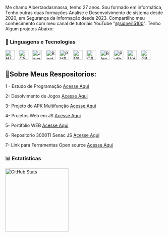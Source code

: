 Me chamo Albertaodasmassa, tenho 27 anos. Sou formado em informática, Tenho outras duas formações Analise e Desenvolvimento de sistema desde 2020, em Segurança da Informação desde 2023. Compartilho meu conhecimento com meu canal de tutoriais YouTube "[@sidnei15100](https://www.youtube.com/@sidnei15100/videos)".
Tenho Algum projetos Abaixo:

### 🤖 Linguagens e Tecnologias

<img 
    align="left" 
    alt="HTML"
    title="HTML" 
    width="30px" 
    style="padding-right: 10px;" 
    src="https://cdn.jsdelivr.net/gh/devicons/devicon@latest/icons/html5/html5-original.svg" 
/>
<img 
    align="left" 
    alt="CSS" 
    title="CSS"
    width="30px" 
    style="padding-right: 10px;" 
    src="https://cdn.jsdelivr.net/gh/devicons/devicon@latest/icons/css3/css3-original.svg" 
/>
<img 
    align="left" 
    alt="JavaScript" 
    title="JavaScript"
    width="30px" 
    style="padding-right: 10px;" 
    src="https://cdn.jsdelivr.net/gh/devicons/devicon@latest/icons/javascript/javascript-original.svg" 
/>

<img 
    align="left" 
    alt="Bootstrap"
    title="Bootstrap" 
    width="30px" 
    style="padding-right: 10px;" 
    src="https://cdn.jsdelivr.net/gh/devicons/devicon@latest/icons/bootstrap/bootstrap-original.svg" 
/>
<img 
    align="left" 
    alt="PHP" 
    title="PHP"
    width="30px" 
    style="padding-right: 10px;" 
    src="https://cdn.jsdelivr.net/gh/devicons/devicon@latest/icons/php/php-original.svg" 
/>
<img 
    align="left" 
    alt="Git" 
    title="Git"
    width="30px" 
    style="padding-right: 10px;" 
    src="https://cdn.jsdelivr.net/gh/devicons/devicon@latest/icons/git/git-original.svg" 
/>
<img 
    align="left" 
    alt="C#" 
    title="C#"
    width="30px" 
    style="padding-right: 10px;" 
    src="https://cdn.jsdelivr.net/gh/devicons/devicon@latest/devicon.min.css" 
/>
<img 
    align="left" 
    alt="Blender" 
    title="Blender"
    width="30px" 
    style="padding-right: 10px;" 
    src="https://cdn.jsdelivr.net/gh/devicons/devicon@latest/icons/blender/blender-original.svg"
/>
<img 
    align="left" 
    alt="Python" 
    title="Python"
    width="30px" 
    style="padding-right: 10px;" 
    src="https://cdn.jsdelivr.net/gh/devicons/devicon@latest/icons/python/python-original.svg" 
/>
<img 
    align="left" 
    alt="Unity" 
    title="Unity"
    width="30px" 
    style="padding-right: 10px;" 
    src="https://cdn.jsdelivr.net/gh/devicons/devicon@latest/icons/unity/unity-original.svg" 
/>
<img 
    align="left" 
    alt="Git" 
    title="Git"
    width="30px" 
    style="padding-right: 10px;" 
    src="https://cdn.jsdelivr.net/gh/devicons/devicon@latest/icons/androidstudio/androidstudio-original.svg"
/>
<br/>
<br/>
## 📂Sobre Meus Respositorios:
1 - Estudo de Programação [Acesse Aqui](https://github.com/SidneiAJr/Prog_dev_est)

2- Desolvimento de Jogos [Acesse Aqui](https://github.com/SidneiAJr/Jogo_Senac_Curso)

3- Projeto do APK Multifunção [Acesse Aqui](https://github.com/SidneiAJr/APK_Multifunc)

4- Projetos Web em JS [Acesse Aqui](https://github.com/SidneiAJr/Front_senac)

5- Portifolio WEB [Acesse Aqui](https://sidneiajr.github.io/Front_senac/pot/)

6- Repositorio 3000TI Senac JS [Acesse Aqui](https://github.com/SidneiAJr/3000TI-Senac-JS)

7- Link para Ferramentas Open source [Acesse Aqui](https://sidneiajr.github.io/OpenSource_WEB_Pag/)

### 📊 Estatísticas

<img 
      align="left" 
      alt="GitHub Stats" 
      height="200" 
      src="https://github-readme-stats.vercel.app/api/top-langs/?username=SidneiAJr&theme=tokyonight&layout=compact&custom_title=Tecnologias&langs_count=9" 
  />

</p>



